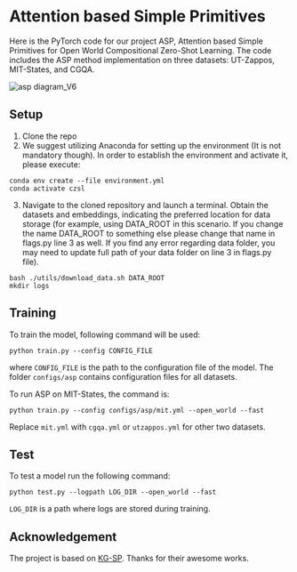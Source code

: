 # Attention based Simple Primitives

Here is the PyTorch code for our project ASP, Attention based Simple Primitives for Open World Compositional Zero-Shot Learning. The code includes the ASP method implementation on three datasets: UT-Zappos, MIT-States, and CGQA.

![asp diagram_V6](https://github.com/user-attachments/assets/80c11992-c186-4adb-836a-a49b3fc8e7e1)

## Setup

1. Clone the repo
2. We suggest utilizing Anaconda for setting up the environment (It is not mandatory though). In order to establish the environment and activate it, please execute:
```
conda env create --file environment.yml
conda activate czsl
```
3. Navigate to the cloned repository and launch a terminal. Obtain the datasets and embeddings, indicating the preferred location for data storage (for example, using DATA_ROOT in this scenario. If you change the name DATA_ROOT to something else please change that name in flags.py line 3 as well. If you find any error regarding data folder, you may need to update full path of your data folder on line 3 in flags.py file).
```
bash ./utils/download_data.sh DATA_ROOT
mkdir logs
```

## Training

To train the model, following command will be used:
```
python train.py --config CONFIG_FILE
```
where ```CONFIG_FILE``` is the path to the configuration file of the model. The folder ```configs/asp``` contains configuration files for all datasets.

To run ASP on MIT-States, the command is:
```
python train.py --config configs/asp/mit.yml --open_world --fast
```
Replace ```mit.yml``` with ```cgqa.yml``` or ```utzappos.yml``` for other two datasets.

## Test

To test a model run the following command:
```
python test.py --logpath LOG_DIR --open_world --fast
```
```LOG_DIR``` is a path where logs are stored during training.

## Acknowledgement
The project is based on [KG-SP](https://github.com/ExplainableML/KG-SP). Thanks for their awesome works.
